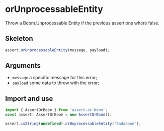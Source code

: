 # orUnprocessableEntity

Throw a Boom.Unprocessable Entity if the previous assertions where false.

## Skeleton

```ts
assert.orUnprocessableEntity(message, payload);
```

## Arguments

- `message` a specific message for this error;
- `payload` some data to throw with the error;

## Import and use

```ts
import { AssertOrBoom } from 'assert-or-boom';
const assert: AssertOrBoom = new AssertOrBoom();

assert.isString(undefined).orUnprocessableEntity('Badaboom');
```
